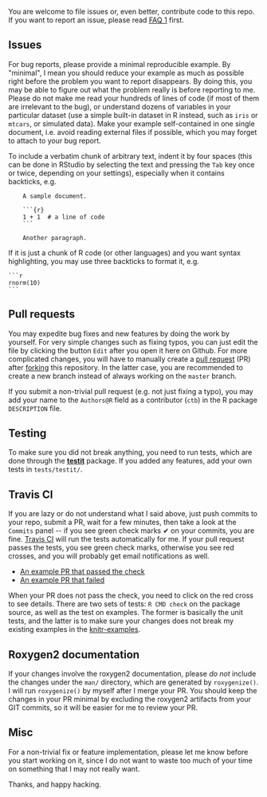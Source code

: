 You are welcome to file issues or, even better, contribute code to this repo. If
you want to report an issue, please read [FAQ 1](https://bit.ly/knitr-faq) first.

## Issues

For bug reports, please provide a minimal reproducible example. By "minimal", I
mean you should reduce your example as much as possible right before the problem
you want to report disappears. By doing this, you may be able to figure out what
the problem really is before reporting to me. Please do not make me read your
hundreds of lines of code (if most of them are irrelevant to the bug), or
understand dozens of variables in your particular dataset (use a simple built-in
dataset in R instead, such as `iris` or `mtcars`, or simulated data). Make your
example self-contained in one single document, i.e. avoid reading external files
if possible, which you may forget to attach to your bug report.

To include a verbatim chunk of arbitrary text, indent it by four spaces (this can be done in RStudio by selecting the text and pressing the `Tab` key once or twice, depending on your settings),
especially when it contains backticks, e.g.

        A sample document.

        ```{r}
        1 + 1  # a line of code
        ```

        Another paragraph.

If it is just a chunk of R code (or other languages) and you want syntax
highlighting, you may use three backticks to format it, e.g.

    ```r
    rnorm(10)
    ```

## Pull requests

You may expedite bug fixes and new features by doing the work by yourself.
For very simple changes such as fixing typos, you can just edit the file by
clicking the button `Edit` after you open it here on Github. For more
complicated changes, you will have to manually create a [pull
request](https://help.github.com/articles/using-pull-requests) (PR) after
[forking](https://help.github.com/articles/fork-a-repo) this repository. In the
latter case, you are recommended to create a new branch instead of always
working on the `master` branch.

If you submit a non-trivial pull request (e.g. not just fixing a typo), you may
add your name to the `Authors@R` field as a contributor (`ctb`) in the R package `DESCRIPTION` file.

## Testing

To make sure you did not break anything, you need to run tests, which are
done through the [**testit**](http://cran.rstudio.com/package=testit)
package. If you added any features, add your own tests in `tests/testit/`.

## Travis CI

If you are lazy or do not understand what I said above, just push commits to
your repo, submit a PR, wait for a few minutes, then take a look at the
`Commits` panel -- if you see green check marks ✔ on your commits, you are fine.
[Travis CI](http://yihui.name/en/2013/04/travis-ci-general-purpose/) will run
the tests automatically for me. If your pull request passes the tests, you see
green check marks, otherwise you see red crosses, and you will probably get
email notifications as well.

- [An example PR that passed the
  check](https://github.com/yihui/knitr/pull/852/commits)
- [An example PR that failed](https://github.com/yihui/knitr/pull/832/commits)

When your PR does not pass the check, you need to click on the red cross to see
details. There are two sets of tests: `R CMD check` on the package source, as
well as the test on examples. The former is basically the unit tests, and the
latter is to make sure your changes does not break my existing examples in the
[knitr-examples](https://github.com/yihui/knitr-examples).

## Roxygen2 documentation

If your changes involve the roxygen2 documentation, please _do not_ include the
changes under the `man/` directory, which are generated by `roxygenize()`. I
will run `roxygenize()` by myself after I merge your PR. You should keep the
changes in your PR minimal by excluding the roxygen2 artifacts from your GIT
commits, so it will be easier for me to review your PR.

## Misc

For a non-trivial fix or feature implementation, please let me know before you
start working on it, since I do not want to waste too much of your time on
something that I may not really want.

Thanks, and happy hacking.

